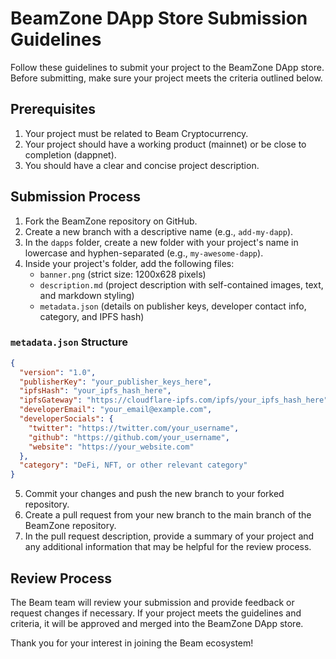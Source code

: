 # BeamZone DApp Store Submission Guidelines

Follow these guidelines to submit your project to the BeamZone DApp store. Before submitting, make sure your project meets the criteria outlined below.

## Prerequisites

1. Your project must be related to Beam Cryptocurrency.
2. Your project should have a working product (mainnet) or be close to completion (dappnet).
3. You should have a clear and concise project description.

## Submission Process

1. Fork the BeamZone repository on GitHub.
2. Create a new branch with a descriptive name (e.g., `add-my-dapp`).
3. In the `dapps` folder, create a new folder with your project's name in lowercase and hyphen-separated (e.g., `my-awesome-dapp`).
4. Inside your project's folder, add the following files:
   - `banner.png` (strict size: 1200x628 pixels)
   - `description.md` (project description with self-contained images, text, and markdown styling)
   - `metadata.json` (details on publisher keys, developer contact info, category, and IPFS hash)

### `metadata.json` Structure

```json
{
  "version": "1.0",
  "publisherKey": "your_publisher_keys_here",
  "ipfsHash": "your_ipfs_hash_here",
  "ipfsGateway": "https://cloudflare-ipfs.com/ipfs/your_ipfs_hash_here",
  "developerEmail": "your_email@example.com",
  "developerSocials": {
    "twitter": "https://twitter.com/your_username",
    "github": "https://github.com/your_username",
    "website": "https://your_website.com"
  },
  "category": "DeFi, NFT, or other relevant category"
}
```

5. Commit your changes and push the new branch to your forked repository.
6. Create a pull request from your new branch to the main branch of the BeamZone repository.
7. In the pull request description, provide a summary of your project and any additional information that may be helpful for the review process.

## Review Process

The Beam team will review your submission and provide feedback or request changes if necessary. If your project meets the guidelines and criteria, it will be approved and merged into the BeamZone DApp store.

Thank you for your interest in joining the Beam ecosystem!
